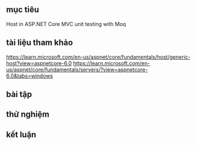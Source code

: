 ## mục tiêu
  Host in ASP.NET Core
  MVC
  unit testing with Moq
## tài liệu tham khảo
  https://learn.microsoft.com/en-us/aspnet/core/fundamentals/host/generic-host?view=aspnetcore-6.0
  https://learn.microsoft.com/en-us/aspnet/core/fundamentals/servers/?view=aspnetcore-6.0&tabs=windows
## bài tập
## thử nghiệm
## kết luận
